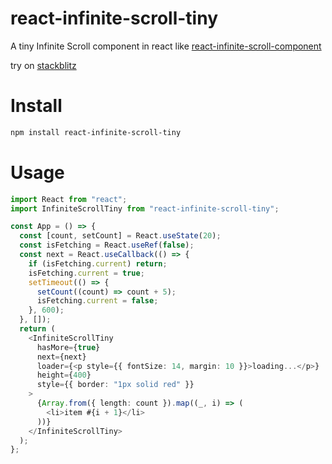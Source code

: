 # react-infinite-scroll-tiny
A tiny Infinite Scroll component in react like [react-infinite-scroll-component](https://github.com/ankeetmaini/react-infinite-scroll-component)

try on [stackblitz](https://stackblitz.com/edit/vitejs-vite-wsadms?file=src%2Fmain.tsx&terminal=dev)

# Install

```bash
npm install react-infinite-scroll-tiny
```

# Usage

```ts
import React from "react";
import InfiniteScrollTiny from "react-infinite-scroll-tiny";

const App = () => {
  const [count, setCount] = React.useState(20);
  const isFetching = React.useRef(false);
  const next = React.useCallback(() => {
    if (isFetching.current) return;
    isFetching.current = true;
    setTimeout(() => {
      setCount((count) => count + 5);
      isFetching.current = false;
    }, 600);
  }, []);
  return (
    <InfiniteScrollTiny
      hasMore={true}
      next={next}
      loader={<p style={{ fontSize: 14, margin: 10 }}>loading...</p>}
      height={400}
      style={{ border: "1px solid red" }}
    >
      {Array.from({ length: count }).map((_, i) => (
        <li>item #{i + 1}</li>
      ))}
    </InfiniteScrollTiny>
  );
};
```